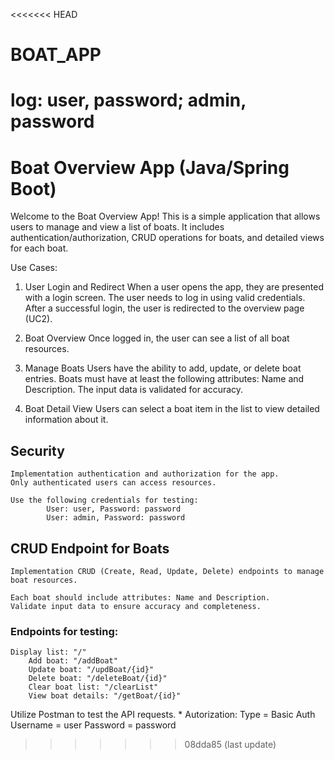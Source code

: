 <<<<<<< HEAD
# BOAT_APP
log: user, password; admin, password
=======
# Boat Overview App (Java/Spring Boot)

Welcome to the Boat Overview App! This is a simple application that allows users to manage and view a list of boats. It includes authentication/authorization, CRUD operations for boats, and detailed views for each boat.

Use Cases:
1. User Login and Redirect
    When a user opens the app, they are presented with a login screen.
    The user needs to log in using valid credentials.
    After a successful login, the user is redirected to the overview page (UC2).

2. Boat Overview
    Once logged in, the user can see a list of all boat resources.

3. Manage Boats
    Users have the ability to add, update, or delete boat entries.
    Boats must have at least the following attributes: Name and Description.
    The input data is validated for accuracy.

4. Boat Detail View
    Users can select a boat item in the list to view detailed information about it.

## Security 

    Implementation authentication and authorization for the app.
    Only authenticated users can access resources.

	Use the following credentials for testing:
        	User: user, Password: password
        	User: admin, Password: password

## CRUD Endpoint for Boats

    Implementation CRUD (Create, Read, Update, Delete) endpoints to manage boat resources.

    Each boat should include attributes: Name and Description.
    Validate input data to ensure accuracy and completeness.

### Endpoints for testing:
	Display list: "/"
        Add boat: "/addBoat"
        Update boat: "/updBoat/{id}"
        Delete boat: "/deleteBoat/{id}"
        Clear boat list: "/clearList"
        View boat details: "/getBoat/{id}"
    
Utilize Postman to test the API requests. 
	* Autorization: 
		Type = Basic Auth
		Username = user
		Password = password
>>>>>>> 08dda85 (last update)
